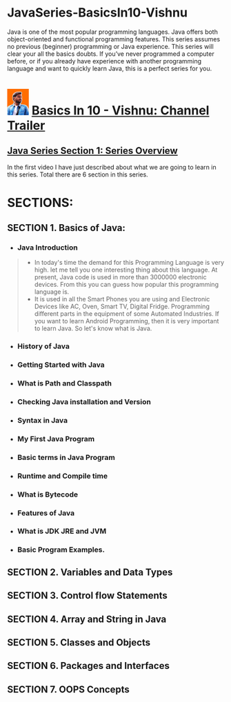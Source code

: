 # JavaSeries-BasicsIn10-Vishnu
Java is one of the most popular programming languages. Java offers both object-oriented and functional programming features. This series assumes no previous (beginner) programming or Java experience. This series will clear your all the basics doubts. If you’ve never programmed a computer before, or if you already have experience with another programming language and want to quickly learn Java, this is a perfect series for you.

# <img src="https://github.com/singhvishnumnnit/JavaSeries-BasicsIn10-Vishnu/blob/main/1.jpg" alt="drawing" width="50"/> [Basics In 10 - Vishnu: Channel Trailer](https://www.youtube.com/watch?v=tR6j-qrwdho&t=17s) 


## [Java Series Section 1: Series Overview](https://www.youtube.com/watch?v=fhkK7Rbd07o)
In the first video I have just described about what we are going to learn in this series. Total there are 6 section in this series.

# SECTIONS:
## SECTION 1. Basics of Java:
* ### Java Introduction
> * In today's time the demand for this Programming Language is very high. let me tell you one interesting thing about this language. At present, Java code is used in more than 3000000 electronic devices. From this you can guess how popular this programming language is.
> * It is used in all the Smart Phones you are using and Electronic Devices like AC, Oven, Smart TV, Digital Fridge. Programming different parts in the equipment of some Automated Industries. If you want to learn Android Programming, then it is very important to learn Java. So let's know what is Java.
* ### History of Java
* ### Getting Started with Java
* ### What is Path and Classpath
* ### Checking Java installation and Version
* ### Syntax in Java
* ### My First Java Program
* ### Basic terms in Java Program
* ### Runtime and Compile time
* ### What is Bytecode
* ### Features of Java
* ### What is JDK JRE and JVM
* ### Basic Program Examples.
## SECTION 2. Variables and Data Types
## SECTION 3. Control flow Statements
## SECTION 4. Array and String in Java
## SECTION 5. Classes and Objects
## SECTION 6. Packages and Interfaces
## SECTION 7. OOPS Concepts
